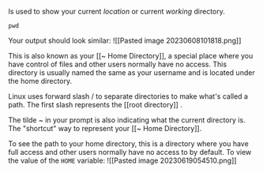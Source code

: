 Is used to show your current *location*  or current *working* directory. 

`pwd`

Your output should look similar:
![[Pasted image 20230608101818.png]]

This is also known as your [[~ Home Directory]], a special place where you have control of files and other users normally have no access. This directory is usually named the same as your username and is located under the home directory.

Linux uses forward slash / to separate directories to make what's called a path. The first slash represents the [[root directory]] .

The tilde *~* in your prompt is also indicating what the current directory is. The "shortcut" way to represent your [[~ Home Directory]]. 


To see the path to your home directory, this is a directory where you  have full access and other users normally have no access to by default.
To view the value of the `HOME` variable:
![[Pasted image 20230619054510.png]]
